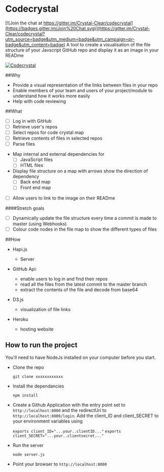 # Codecrystal

[![Join the chat at https://gitter.im/Crystal-Clear/codecrystal](https://badges.gitter.im/Join%20Chat.svg)](https://gitter.im/Crystal-Clear/codecrystal?utm_source=badge&utm_medium=badge&utm_campaign=pr-badge&utm_content=badge)
A tool to create a visualisation of the file structure of your Javscript GitHub repo and display it as an
image in your READme


[![Codecrystal](https://img.shields.io/badge/code-crystal-5CB3FF.svg)](https://herokostuff/graph/Crystal-Clear/codecrystal/master)

##Why

* Provide a visual representation of the links between files in your repo
* Enable members of your team and users of your project/module to understand how it works more easily
* Help with code reviewing

##What

* [ ] Log in with GitHub
* [ ] Retrieve user's repos
* [ ] Select repos for code crystal map
* [ ] Retrieve contents of files in selected repos
* [ ] Parse files
* Map internal and external dependencies for  
  * [ ] JavaScript files
  * [ ] HTML files
* Display file structure on a map with arrows show the direction of dependency
  * [ ] Back end map
  * [ ] Front end map
* [ ] Allow users to link to the image on their READme

####Stretch goals

* [ ] Dynamically update the file structure every time a commit is made to master (using Webhooks)
* [ ] Colour code nodes in the file map to show the different types of files

##How

* Hapi.js
    * Server

* GitHub Api:
    * enable users to log in and find their repos
    * read all the files from the latest commit to the master branch
    * extract the contents of the file and decode from base64


* D3.js
   * visualization of file links

* Heroku
  * hosting website


## How to run the project

You'll need to have NodeJs installed on your computer before you start.

* Clone the repo

    `git clone xxxxxxxxxxxx`

* Install the dependancies

  `npm install`

* Create a Github Application with the entry point set to `http://localhost:8000` and the redirectUri to `http://localhost:8000/login`. Add the client_ID and client_SECRET to your environment variables using

  `exports client_ID="...your..clientID..."`
  `exports client_SECRET="...your..clientsecret..."`

* Run the server

  `node server.js`

* Point your browser to `http://localhost:8000`
